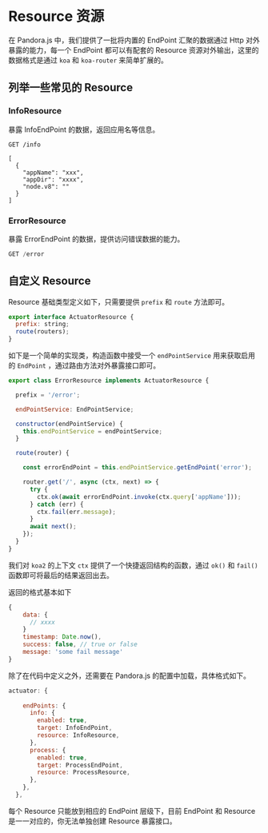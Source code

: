 # Resource 资源



在 Pandora.js 中，我们提供了一批将内置的 EndPoint  汇聚的数据通过 Http 对外暴露的能力，每一个 EndPoint 都可以有配套的 Resource 资源对外输出，这里的数据格式是通过 `koa` 和 `koa-router` 来简单扩展的。

## 列举一些常见的 Resource



### InfoResource

暴露 InfoEndPoint 的数据，返回应用名等信息。

```
GET /info

[
  {
    "appName": "xxx",
    "appDir": "xxxx",
    "node.v8": ""
  }
]
```





### ErrorResource

暴露 ErrorEndPoint 的数据，提供访问错误数据的能力。

```javascript
GET /error


```





## 自定义 Resource

Resource 基础类型定义如下，只需要提供 `prefix` 和 `route` 方法即可。

```js
export interface ActuatorResource {
  prefix: string;
  route(routers);
}
```

如下是一个简单的实现类，构造函数中接受一个 `endPointService` 用来获取启用的 `EndPoint` ，通过路由方法对外暴露接口即可。

```javascript
export class ErrorResource implements ActuatorResource {

  prefix = '/error';

  endPointService: EndPointService;

  constructor(endPointService) {
    this.endPointService = endPointService;
  }

  route(router) {

    const errorEndPoint = this.endPointService.getEndPoint('error');

    router.get('/', async (ctx, next) => {
      try {
        ctx.ok(await errorEndPoint.invoke(ctx.query['appName']));
      } catch (err) {
        ctx.fail(err.message);
      }
      await next();
    });
  }
}

```

我们对 `koa2`  的上下文 `ctx` 提供了一个快捷返回结构的函数，通过 `ok()` 和 `fail()` 函数即可将最后的结果返回出去。

返回的格式基本如下

```javascript
{
	data: {
      // xxxx
	}
	timestamp: Date.now(),
	success: false,	// true or false
	message: 'some fail message'
}
```



除了在代码中定义之外，还需要在 Pandora.js 的配置中加载，具体格式如下。

```javascript
actuator: {
   
    endPoints: {
      info: {
        enabled: true,
        target: InfoEndPoint,
        resource: InfoResource,
      },
      process: {
        enabled: true,
        target: ProcessEndPoint,
        resource: ProcessResource,
      },
    },
  },

```

每个 Resource 只能放到相应的 EndPoint 层级下，目前 EndPoint 和 Resource 是一一对应的，你无法单独创建 Resource 暴露接口。
